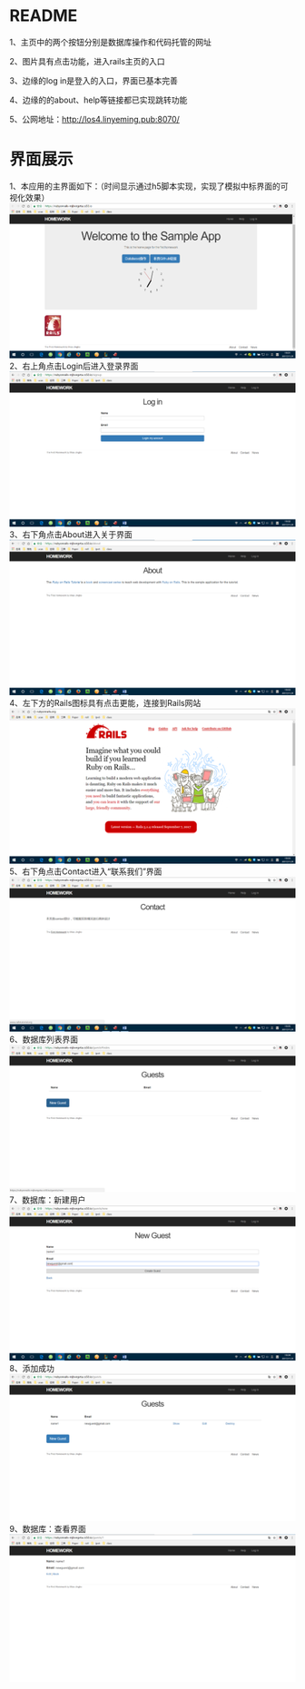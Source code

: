 # README

1、主页中的两个按钮分别是数据库操作和代码托管的网址

2、图片具有点击功能，进入rails主页的入口

3、边缘的log in是登入的入口，界面已基本完善

4、边缘的的about、help等链接都已实现跳转功能

5、公网地址：http://los4.linyeming.pub:8070/

# 界面展示

1、本应用的主界面如下：（时间显示通过h5脚本实现，实现了模拟中标界面的可视化效果）
![](https://github.com/vegetaMICHAEL/homework/blob/master/%E4%B8%BB%E7%95%8C%E9%9D%A2.png)
2、右上角点击Login后进入登录界面
![](https://github.com/vegetaMICHAEL/homework/blob/master/%E7%99%BB%E5%BD%95%E7%95%8C%E9%9D%A2.png)
3、右下角点击About进入关于界面
![](https://github.com/vegetaMICHAEL/homework/blob/master/%E5%85%B3%E4%BA%8E%E7%95%8C%E9%9D%A2.png)
4、左下方的Rails图标具有点击更能，连接到Rails网站
![](https://github.com/vegetaMICHAEL/homework/blob/master/rails%E7%95%8C%E9%9D%A2.png)
5、右下角点击Contact进入“联系我们”界面
![](https://github.com/vegetaMICHAEL/homework/blob/master/%E8%81%94%E7%B3%BB%E6%88%91%E4%BB%AC%E7%95%8C%E9%9D%A2.png)
6、数据库列表界面
![](https://github.com/vegetaMICHAEL/homework/blob/master/%E6%95%B0%E6%8D%AE%E5%BA%93%E5%88%97%E8%A1%A8%E7%95%8C%E9%9D%A2.png)
7、数据库：新建用户
![](https://github.com/vegetaMICHAEL/homework/blob/master/%E6%96%B0%E5%BB%BA%E7%94%A8%E6%88%B7.png)
8、添加成功
![](https://github.com/vegetaMICHAEL/homework/blob/master/%E6%B7%BB%E5%8A%A0%E6%88%90%E5%8A%9F.png)
9、数据库：查看界面
![](https://github.com/vegetaMICHAEL/homework/blob/master/%E6%9F%A5%E7%9C%8B.png)

